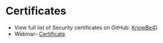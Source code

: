 # Certificates
- View full list of Security certificates on GitHub: [KnowBe4](https://github.com/Lunaura/Certificates/tree/Lunaura-SecurityCertificates)]
- Webinar– [Certificate]()

